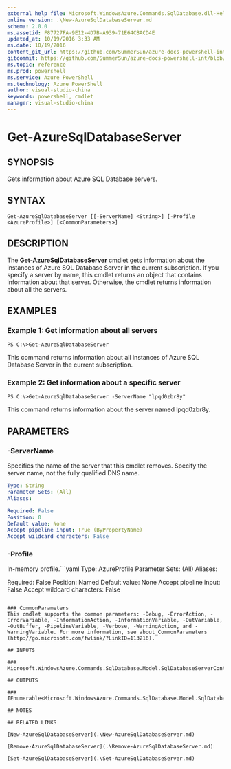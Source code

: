 ```yaml
---
external help file: Microsoft.WindowsAzure.Commands.SqlDatabase.dll-Help.xml
online version: .\New-AzureSqlDatabaseServer.md
schema: 2.0.0
ms.assetid: F87727FA-9E12-4D7B-A939-71E64CBACD4E
updated_at: 10/19/2016 3:33 AM
ms.date: 10/19/2016
content_git_url: https://github.com/SummerSun/azure-docs-powershell-int/blob/master/azureps-cmdlets-docs/ServiceManagement/Azure.SQLDatabase/v0.9.8/Get-AzureSqlDatabaseServer.md
gitcommit: https://github.com/SummerSun/azure-docs-powershell-int/blob/c0d1e448da01261236e9ece01ca5c2a98effbf31/azureps-cmdlets-docs/ServiceManagement/Azure.SQLDatabase/v0.9.8/Get-AzureSqlDatabaseServer.md
ms.topic: reference
ms.prod: powershell
ms.service: Azure PowerShell
ms.technology: Azure PowerShell
author: visual-studio-china
keywords: powershell, cmdlet
manager: visual-studio-china
---
```


# Get-AzureSqlDatabaseServer

## SYNOPSIS
Gets information about Azure SQL Database servers.

## SYNTAX

```
Get-AzureSqlDatabaseServer [[-ServerName] <String>] [-Profile <AzureProfile>] [<CommonParameters>]
```

## DESCRIPTION
The **Get-AzureSqlDatabaseServer** cmdlet gets information about the instances of Azure SQL Database Server in the current subscription.
If you specify a server by name, this cmdlet returns an object that contains information about that server.
Otherwise, the cmdlet returns information about all the servers.

## EXAMPLES

### Example 1: Get information about all servers
```
PS C:\>Get-AzureSqlDatabaseServer
```

This command returns information about all instances of Azure SQL Database Server in the current subscription.

### Example 2: Get information about a specific server
```
PS C:\>Get-AzureSqlDatabaseServer -ServerName "lpqd0zbr8y"
```

This command returns information about the server named lpqd0zbr8y.

## PARAMETERS

### -ServerName
Specifies the name of the server that this cmdlet removes.
Specify the server name, not the fully qualified DNS name.

```yaml
Type: String
Parameter Sets: (All)
Aliases: 

Required: False
Position: 0
Default value: None
Accept pipeline input: True (ByPropertyName)
Accept wildcard characters: False
```

### -Profile
In-memory profile.```yaml
Type: AzureProfile
Parameter Sets: (All)
Aliases: 

Required: False
Position: Named
Default value: None
Accept pipeline input: False
Accept wildcard characters: False
```

### CommonParameters
This cmdlet supports the common parameters: -Debug, -ErrorAction, -ErrorVariable, -InformationAction, -InformationVariable, -OutVariable, -OutBuffer, -PipelineVariable, -Verbose, -WarningAction, and -WarningVariable. For more information, see about_CommonParameters (http://go.microsoft.com/fwlink/?LinkID=113216).

## INPUTS

### Microsoft.WindowsAzure.Commands.SqlDatabase.Model.SqlDatabaseServerContext

## OUTPUTS

### IEnumerable<Microsoft.WindowsAzure.Commands.SqlDatabase.Model.SqlDatabaseServerContext>

## NOTES

## RELATED LINKS

[New-AzureSqlDatabaseServer](.\New-AzureSqlDatabaseServer.md)

[Remove-AzureSqlDatabaseServer](.\Remove-AzureSqlDatabaseServer.md)

[Set-AzureSqlDatabaseServer](.\Set-AzureSqlDatabaseServer.md)



